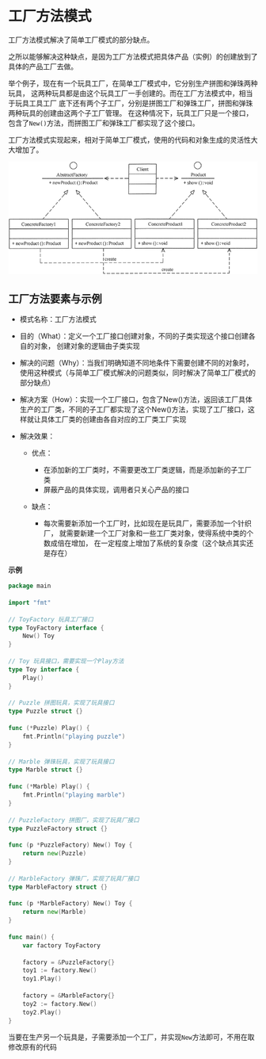# 工厂方法模式

工厂方法模式解决了简单工厂模式的部分缺点。

之所以能够解决这种缺点，是因为工厂方法模式把具体产品（实例）的创建放到了具体的产品工厂去做。

举个例子，现在有一个玩具工厂，在简单工厂模式中，它分别生产拼图和弹珠两种玩具，
这两种玩具都是由这个玩具工厂一手创建的。而在工厂方法模式中，相当于玩具工具工厂
底下还有两个子工厂，分别是拼图工厂和弹珠工厂，拼图和弹珠两种玩具的创建由这两个子工厂管理。
在这种情况下，玩具工厂只是一个接口，包含了`New()`方法，而拼图工厂和弹珠工厂都实现了这个接口。

工厂方法模式实现起来，相对于简单工厂模式，使用的代码和对象生成的灵活性大大增加了。


![](../.img/工厂方法模式.gif)

## 工厂方法要素与示例

* 模式名称：工厂方法模式

* 目的（What）：定义一个工厂接口创建对象，不同的子类实现这个接口创建各自的对象，
  创建对象的逻辑由子类实现

* 解决的问题（Why）：当我们明确知道不同地条件下需要创建不同的对象时，
  使用这种模式（与简单工厂模式解决的问题类似，同时解决了简单工厂模式的部分缺点）

* 解决方案（How）：实现一个工厂接口，包含了New()方法，返回该工厂具体生产的工厂类，不同的子工厂都实现了这个New()方法，实现了工厂接口，这样就让具体工厂类的创建由各自对应的工厂类工厂实现

* 解决效果：

    * 优点：
        * 在添加新的工厂类时，不需要更改工厂类逻辑，而是添加新的子工厂类
        * 屏蔽产品的具体实现，调用者只关心产品的接口
    
    * 缺点：
        * 每次需要新添加一个工厂时，比如现在是玩具厂，需要添加一个针织厂，
          就需要新建一个工厂对象和一些工厂类对象，使得系统中类的个数成倍在增加，
          在一定程度上增加了系统的复杂度（这个缺点其实还是存在）

**示例**
```go
package main

import "fmt"

// ToyFactory 玩具工厂接口
type ToyFactory interface {
	New() Toy
}

// Toy 玩具接口，需要实现一个Play方法
type Toy interface {
	Play()
}

// Puzzle 拼图玩具，实现了玩具接口
type Puzzle struct {}

func (*Puzzle) Play() {
	fmt.Println("playing puzzle")
}

// Marble 弹珠玩具，实现了玩具接口
type Marble struct {}

func (*Marble) Play() {
	fmt.Println("playing marble")
}

// PuzzleFactory 拼图厂，实现了玩具厂接口
type PuzzleFactory struct {}

func (p *PuzzleFactory) New() Toy {
	return new(Puzzle)
}

// MarbleFactory 弹珠厂，实现了玩具厂接口
type MarbleFactory struct {}

func (p *MarbleFactory) New() Toy {
	return new(Marble)
}

func main() {
	var factory ToyFactory

	factory = &PuzzleFactory{}
	toy1 := factory.New()
	toy1.Play()

	factory = &MarbleFactory{}
	toy2 := factory.New()
	toy2.Play()
}
```

当要在生产另一个玩具是，子需要添加一个工厂，并实现`New`方法即可，不用在取修改原有的代码
